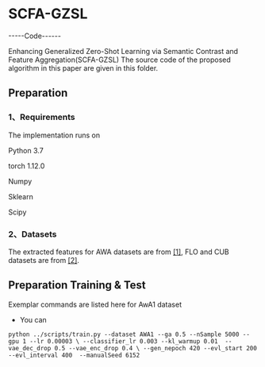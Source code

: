 # SCFA-GZSL
-----Code------

Enhancing Generalized Zero-Shot Learning via Semantic Contrast and Feature Aggregation(SCFA-GZSL)
The source code of the proposed algorithm in this paper are given in this folder.

## Preparation
### 1、Requirements
The implementation runs on

Python 3.7

torch 1.12.0

Numpy

Sklearn

Scipy

### 2、Datasets
The extracted features for AWA datasets are from [[1]](https://www.mpi-inf.mpg.de/departments/computer-vision-and-machine-learning/research/zero-shot-learning/feature-generating-networks-for-zero-shot-learning), FLO and CUB datasets are from [[2]](https://github.com/yunlongyu/EPGN). 

## Preparation Training & Test
Exemplar commands are listed here for AwA1 dataset

+ You can
```
python ../scripts/train.py --dataset AWA1 --ga 0.5 --nSample 5000 --gpu 1 --lr 0.00003 \ --classifier_lr 0.003 --kl_warmup 0.01  --vae_dec_drop 0.5 --vae_enc_drop 0.4 \ --gen_nepoch 420 --evl_start 200 --evl_interval 400  --manualSeed 6152
```
